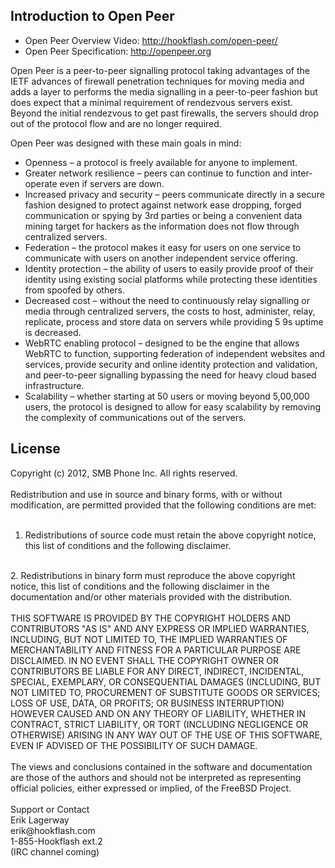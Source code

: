 ## Introduction to Open Peer

* Open Peer Overview Video: http://hookflash.com/open-peer/
* Open Peer Specification: http://openpeer.org

Open Peer is a peer-to-peer signalling protocol taking advantages of the IETF advances of firewall penetration techniques for moving media and adds a layer to performs the media signalling in a peer-to-peer fashion but does expect that a minimal requirement of rendezvous servers exist. Beyond the initial rendezvous to get past firewalls, the servers should drop out of the protocol flow and are no longer required.

Open Peer was designed with these main goals in mind:

* Openness – a protocol is freely available for anyone to implement.
* Greater network resilience – peers can continue to function and inter-operate even if servers are down.
* Increased privacy and security – peers communicate directly in a secure fashion designed to protect against network ease dropping, forged communication or spying by 3rd parties or being a convenient data mining target for hackers as the information does not flow through centralized servers.
* Federation – the protocol makes it easy for users on one service to communicate with users on another independent service offering.
* Identity protection – the ability of users to easily provide proof of their identity using existing social platforms while protecting these identities from spoofed by others.
* Decreased cost – without the need to continuously relay signalling or media through centralized servers, the costs to host, administer, relay, replicate, process and store data on servers while providing 5 9s uptime is decreased.
* WebRTC enabling protocol – designed to be the engine that allows WebRTC to function, supporting federation of independent websites and services, provide security and online identity protection and validation, and peer-to-peer signalling bypassing the need for heavy cloud based infrastructure.
* Scalability – whether starting at 50 users or moving beyond 5,00,000 users, the protocol is designed to allow for easy scalability by removing the complexity of communications out of the servers.

## License

Copyright (c) 2012, SMB Phone Inc. All rights reserved.
<br /><br />
Redistribution and use in source and binary forms, with or without modification, are permitted provided that the following conditions are met:
<br /><br />
1. Redistributions of source code must retain the above copyright notice, this list of conditions and the following disclaimer.
<br />
2. Redistributions in binary form must reproduce the above copyright notice, this list of conditions and the following disclaimer in the documentation and/or other materials provided with the distribution.
<br /><br />
THIS SOFTWARE IS PROVIDED BY THE COPYRIGHT HOLDERS AND CONTRIBUTORS "AS IS" AND ANY EXPRESS OR IMPLIED WARRANTIES, INCLUDING, BUT NOT LIMITED TO, THE IMPLIED WARRANTIES OF MERCHANTABILITY AND FITNESS FOR A PARTICULAR PURPOSE ARE DISCLAIMED. IN NO EVENT SHALL THE COPYRIGHT OWNER OR CONTRIBUTORS BE LIABLE FOR ANY DIRECT, INDIRECT, INCIDENTAL, SPECIAL, EXEMPLARY, OR CONSEQUENTIAL DAMAGES (INCLUDING, BUT NOT LIMITED TO, PROCUREMENT OF SUBSTITUTE GOODS OR SERVICES; LOSS OF USE, DATA, OR PROFITS; OR BUSINESS INTERRUPTION) HOWEVER CAUSED AND ON ANY THEORY OF LIABILITY, WHETHER IN CONTRACT, STRICT LIABILITY, OR TORT (INCLUDING NEGLIGENCE OR OTHERWISE) ARISING IN ANY WAY OUT OF THE USE OF THIS SOFTWARE, EVEN IF ADVISED OF THE POSSIBILITY OF SUCH DAMAGE.
<br /><br />
The views and conclusions contained in the software and documentation are those of the authors and should not be interpreted as representing official policies, either expressed or implied, of the FreeBSD Project.
<br /><br />
Support or Contact
<br />
Erik Lagerway<br />
erik@hookflash.com<br />
1-855-Hookflash ext.2<br />
(IRC channel coming)<br />